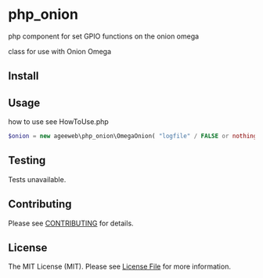 # php_onion
php component for set GPIO functions on the onion omega

class for use with Onion Omega 

## Install

## Usage
 
how to use see HowToUse.php

``` php
$onion = new ageeweb\php_onion\OmegaOnion( "logfile" / FALSE or nothing )
```

## Testing

Tests unavailable.

## Contributing

Please see [CONTRIBUTING](CONTRIBUTING.md) for details.

## License

The MIT License (MIT). Please see [License File](LICENSE) for more information.
